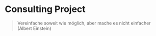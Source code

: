 # Consulting Project

> Vereinfache soweit wie möglich, aber mache es nicht einfacher \(Albert Einstein\)


